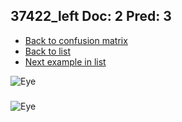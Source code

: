## 37422_left Doc: 2 Pred: 3
- [Back to confusion matrix](https://github.com/juliandewit/kaggle_retinopathy/blob/master/matrix.md)
- [Back to list](https://github.com/juliandewit/kaggle_retinopathy/blob/master/lists/23/list.md)
- [Next example in list](https://github.com/juliandewit/kaggle_retinopathy/blob/master/lists/23/37/3744_left.md)

![Eye](https://retinopaty.blob.core.windows.net/size1024/37422_left_2.jpeg)

### 

![Eye]()
